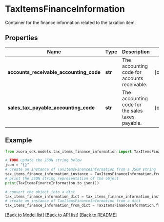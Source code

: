 # TaxItemsFinanceInformation

Container for the finance information related to the taxation item. 

## Properties

Name | Type | Description | Notes
------------ | ------------- | ------------- | -------------
**accounts_receivable_accounting_code** | **str** | The accounting code for accounts receivable.  | [optional] 
**sales_tax_payable_accounting_code** | **str** | The accounting code for the sales taxes payable.  | [optional] 

## Example

```python
from zuora_sdk.models.tax_items_finance_information import TaxItemsFinanceInformation

# TODO update the JSON string below
json = "{}"
# create an instance of TaxItemsFinanceInformation from a JSON string
tax_items_finance_information_instance = TaxItemsFinanceInformation.from_json(json)
# print the JSON string representation of the object
print(TaxItemsFinanceInformation.to_json())

# convert the object into a dict
tax_items_finance_information_dict = tax_items_finance_information_instance.to_dict()
# create an instance of TaxItemsFinanceInformation from a dict
tax_items_finance_information_from_dict = TaxItemsFinanceInformation.from_dict(tax_items_finance_information_dict)
```
[[Back to Model list]](../README.md#documentation-for-models) [[Back to API list]](../README.md#documentation-for-api-endpoints) [[Back to README]](../README.md)


